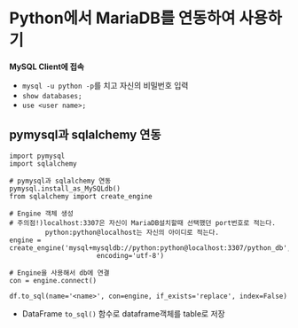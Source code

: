 # Python에서 MariaDB를 연동하여 사용하기
**MySQL Client에 접속**

- `mysql -u python -p`를 치고 자신의 비밀번호 입력
- `show databases;`  
- `use <user name>;`



## pymysql과 sqlalchemy 연동

``` import pymysql
import pymysql
import sqlalchemy

# pymysql과 sqlalchemy 연동
pymysql.install_as_MySQLdb()
from sqlalchemy import create_engine

# Engine 객체 생성
# 주의점!)localhost:3307은 자신이 MariaDB설치할때 선택했던 port번호로 적는다.
		 python:python@localhost는 자신의 아이디로 적는다.
engine = create_engine('mysql+mysqldb://python:python@localhost:3307/python_db',\
                      encoding='utf-8')

# Engine을 사용해서 db에 연결
con = engine.connect()
```

 ```df.to_sql(name='<name>', con=engine, if_exists='replace', index=False)```

- DataFrame `to_sql()` 함수로 dataframe객체를 table로 저장

